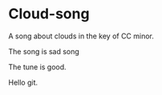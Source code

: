 # Cloud-song

A song about clouds in the key of CC minor.

The song is sad song

The tune is good.

Hello git.